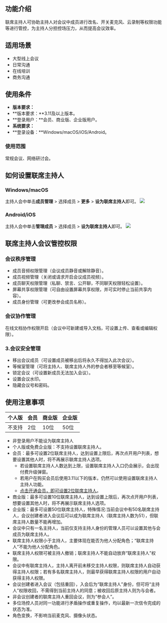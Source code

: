 ## 功能介绍
联席主持人可协助主持人对会议中成员进行改名、开关麦克风、云录制等权限功能等进行管控，为主持人分担控场压力，从而提高会议效率。

## 适用场景
- 大型线上会议
- 日常沟通
- 在线培训
- 商务沟通


## 使用条件
- **版本要求：**
 - **版本要求：**3.11及以上版本。
 - **登录用户：**会员、商业版、企业版用户。
- **系统要求：**
 - **登录设备：**Windows/macOS/iOS/Android。

### 使用范围
常规会议、网络研讨会。


## 如何设置联席主持人

### Windows/macOS
主持人会中单击**成员管理** > 选择成员 > **更多** > **设为联席主持人**即可。
![](https://qcloudimg.tencent-cloud.cn/raw/e18e7172a9c3a22dc59a7f6e58983fae.png)

### Android/iOS
主持人会中单击**管理成员** > 选择成员 > **设为联席主持人**即可。
![](https://qcloudimg.tencent-cloud.cn/raw/e73a0ccc8510f6dfd30ac9bd510940a6.png)

## 联席主持人会议管控权限

### 会议秩序管理
- 成员音频权限管理（会议成员静音或解除静音）。
- 成员视频管理（关闭或请求开启会议成员视频）。
- 成员聊天权限管理（私聊、禁言、公开聊，不同聊天权限轻松设置）。
- 屏幕共享权限管理（可自由设置屏幕共享权限，并可实时停止当前共享内容）。
- 成员身份管理（可更改参会成员名称）。

### 会议协作管理
在线文档协作权限开启（会议中可新建或导入文档，可设置上传、查看或编辑权限）。

### 3.会议安全管理
- 移出会议成员（可设置成员被移出后将永久不得加入此次会议）。
- 等候室管理（可将主持人、联席主持人外的参会者移至等候室）。
- 锁定会议（可设置新成员无法加入会议）。
- 设置会议水印。
- 隐藏会议号和密码。

## 使用注意事项
|个人版|会员|商业版|企业版|
|-|-|-|-|
|不支持|2位|10位|50位|

- 非登录用户不能设为联席主持人
 - 个人版或免费企业版：不支持设置联席主持人。
 - 会员：最多可设置2位联席主持人，达到设置上限后，再次点开用户列表，想要设置其他人时，将不再展示联席主持人选项。
    - 若设置联席主持人人数达到上限，设置联席主持人入口仍会展示，会出现付费升级弹窗。
    - 若用户在购买会员后使用3.11以下的版本，仍然可以使用设置联席主持人主持人功能。
    - [点击开通会员，即可设置2位联席主持人](https://meeting.tencent.com/buy?mid=web.p.topdh.djygm)。
 - 商业版：最多可设置10位联席主持人，达到设置上限后，再次点开用户列表，想要设置其他人时，将不再展示联席主持人选项。
 - 企业版：最多可设置50位联席主持人，特殊情况:当前会议中有50名联席主持人，会议创建者进入会议后可以成为联席主持人（联席主持人数为51），但联席主持人数量不能再增加。
- 会议中只有一名主持人，当前仅支持主持人身份的管理人员可以设置其他与会成员为联席主持人。
- 联席主持人权限小于主持人，主要体现在能否为他人分配角色；“联席主持人”不能为他人分配角色。
- 联席主持人权限可被主持人撤销；联席主持人不能自动放弃“联席主持人”权限。
- 会议中有联席主持人，主持人离开前未移交主持人权限，则联席主持人自动获得主持人权限；若有多名联席主持人，则最早获得联席主持人权限的用户自动获得主持人权限。
- 会议创建者进入会议（包括重回），入会后为“联席主持人”身份，但可将“主持人”权限收回，不需得到当前主持人的同意；被收回后原主持人则为与会者。
- 非会议创建者的联席主持人重回会议，则为“参会人”。
- 多位场控人员对同一功能进行矛盾操作或重复操作，均以最新一次信令完成的状态为准。
- 角色变换，不影响当前麦克风、摄像头状态。
